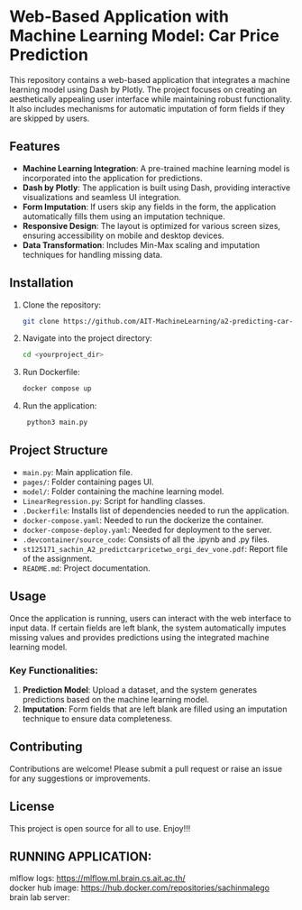 # Web-Based Application with Machine Learning Model: Car Price Prediction

This repository contains a web-based application that integrates a machine learning model using Dash by Plotly. The project focuses on creating an aesthetically appealing user interface while maintaining robust functionality. It also includes mechanisms for automatic imputation of form fields if they are skipped by users.

## Features

- **Machine Learning Integration**: A pre-trained machine learning model is incorporated into the application for predictions.
- **Dash by Plotly**: The application is built using Dash, providing interactive visualizations and seamless UI integration.
- **Form Imputation**: If users skip any fields in the form, the application automatically fills them using an imputation technique.
- **Responsive Design**: The layout is optimized for various screen sizes, ensuring accessibility on mobile and desktop devices.
- **Data Transformation**: Includes Min-Max scaling and imputation techniques for handling missing data.

## Installation

1. Clone the repository:
   ```bash
   git clone https://github.com/AIT-MachineLearning/a2-predicting-car-prices-sachinmalego.git

2. Navigate into the project directory:
   ```bash
   cd <yourproject_dir>

3. Run Dockerfile:
   ```bash
   docker compose up

4. Run the application:
   ```bash
    python3 main.py

## Project Structure

- `main.py`: Main application file.
- `pages/`: Folder containing pages UI.
- `model/`: Folder containing the machine learning model.
- `LinearRegression.py`: Script for handling classes.
- `.Dockerfile`: Installs list of dependencies needed to run the application.
- `docker-compose.yaml`: Needed to run the dockerize the container.
- `docker-compose-deploy.yaml`: Needed for deployment to the server.
- `.devcontainer/source_code`: Consists of all the .ipynb and .py files.
- `st125171_sachin_A2_predictcarpricetwo_orgi_dev_vone.pdf`: Report file of the assignment.
- `README.md`: Project documentation.

## Usage

Once the application is running, users can interact with the web interface to input data. If certain fields are left blank, the system automatically imputes missing values and provides predictions using the integrated machine learning model.

### Key Functionalities:

1. **Prediction Model**: Upload a dataset, and the system generates predictions based on the machine learning model.
2. **Imputation**: Form fields that are left blank are filled using an imputation technique to ensure data completeness.

## Contributing

Contributions are welcome! Please submit a pull request or raise an issue for any suggestions or improvements.

## License

This project is open source for all to use. Enjoy!!!

## RUNNING APPLICATION:
mlflow logs: https://mlflow.ml.brain.cs.ait.ac.th/   
docker hub image: https://hub.docker.com/repositories/sachinmalego  
brain lab server: 
